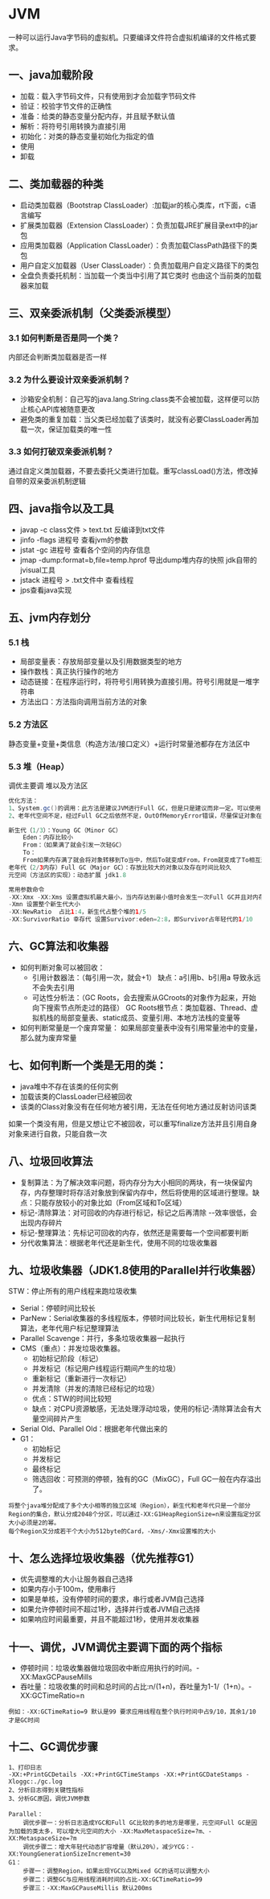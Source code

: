 # JVM
一种可以运行Java字节码的虚拟机。只要编译文件符合虚拟机编译的文件格式要求。

## 一、java加载阶段

- 加载：载入字节码文件，只有使用到才会加载字节码文件
- 验证：校验字节文件的正确性
- 准备：给类的静态变量分配内存，并且赋予默认值
- 解析：将符号引用转换为直接引用
- 初始化：对类的静态变量初始化为指定的值
- 使用
- 卸载

## 二、类加载器的种类

- 启动类加载器（Bootstrap ClassLoader）:加载jar的核心类库，rt下面，c语言编写
- 扩展类加载器（Extension ClassLoader）：负责加载JRE扩展目录ext中的jar包
- 应用类加载器（Application ClassLoader）：负责加载ClassPath路径下的类包
- 用户自定义加载器（User ClassLoader）：负责加载用户自定义路径下的类包
- 全盘负责委托机制：当加载一个类当中引用了其它类时 也由这个当前类的加载器来加载

## 三、双亲委派机制（父类委派模型）

### 3.1 **如何判断是否是同一个类？**

内部还会判断类加载器是否一样

### 3.2 **为什么要设计双亲委派机制？**

- 沙箱安全机制：自己写的java.lang.String.class类不会被加载，这样便可以防止核心API库被随意更改
- 避免类的重复加载：当父类已经加载了该类时，就没有必要ClassLoader再加载一次，保证加载类的唯一性

### 3.3 **如何打破双亲委派机制？**

通过自定义类加载器，不要去委托父类进行加载。重写classLoad()方法，修改掉自带的双亲委派机制逻辑

## 四、java指令以及工具

- javap -c class文件 > text.txt 反编译到txt文件
- jinfo -flags 进程号 查看jvm的参数
- jstat -gc 进程号 查看各个空间的内存信息
- jmap -dump:format=b,file=temp.hprof 导出dump堆内存的快照 jdk自带的 jvisual工具
- jstack 进程号 > .txt文件中 查看线程
- jps查看java实现

## 五、jvm内存划分

### 5.1 栈

- 局部变量表：存放局部变量以及引用数据类型的地方
- 操作数栈：真正执行操作的地方
- 动态链接：在程序运行时，将符号引用转换为直接引用。符号引用就是一堆字符串
- 方法出口：方法指向调用当前方法的对象

### 5.2 方法区

静态变量+变量+类信息（构造方法/接口定义）+运行时常量池都存在方法区中

### 5.3  堆（Heap）

调优主要调 堆以及方法区
```java
优化方法：
1、System.gc()的调用：此方法是建议JVM进行Full GC，但是只是建议而非一定。可以使用-XX:+DisableExplicitGC来禁止RMI调用System.gc
2、老年代空间不足，经过Full GC之后依然不足，OutOfMemoryError错误，尽量保证对象在Minor GC时就被收集

新生代（1/3）：Young GC（Minor GC）
    Eden：内存比较小
    From：（如果满了就会引发一次轻GC）
    To：
    From如果内存满了就会将对象转移到To当中，然后To就变成From，From就变成了To相互进行转换，如果对象在From到To互相转换了15（转换次数可以设置）次 对象就会进入老年代区域（Full GC）
老年代（2/3内存）Full GC（Major GC）：存放比较大的对象以及存在时间比较久
元空间（方法区的实现）：动态扩展 jdk1.8

常用参数命令 
-XX:Xmx -XX:Xms 设置虚拟机最大最小，当内存达到最小值时会发生一次Full GC并且对内存进行扩容
-Xmn 设置整个新生代大小 
-XX:NewRatio  占比1:4，新生代占整个堆的1/5
-XX:SurvivorRatio 幸存代 设置Survivor:eden=2:8，即Survivor占年轻代的1/10
```

## 六、GC算法和收集器

- 如何判断对象可以被回收：
    - 引用计数器法：（每引用一次，就会+1）
        缺点：a引用b、b引用a 导致永远不会失去引用
    - 可达性分析法：（GC Roots，会去搜索从GCroots的对象作为起来，开始向下搜索节点所走过的路径）
        GC Roots根节点：类加载器、Thread、虚拟机栈的局部变量表、static成员、变量引用、本地方法栈的变量等
- 如何判断常量是一个废弃常量：
    如果局部变量表中没有引用常量池中的变量，那么就为废弃常量

## 七、如何判断一个类是无用的类：

- java堆中不存在该类的任何实例
- 加载该类的ClassLoader已经被回收
- 该类的Class对象没有在任何地方被引用，无法在任何地方通过反射访问该类

如果一个类没有用，但是又想让它不被回收，可以重写finalize方法并且引用自身对象来进行自救，只能自救一次

## 八、垃圾回收算法

- 复制算法：为了解决效率问题，将内存分为大小相同的两块，有一块保留内存，内存整理时将存活对象放到保留内存中，然后将使用的区域进行整理。缺点：只能存放较小的对象比如（From区域和To区域）
- 标记-清除算法：对可回收的内存进行标记，标记之后再清除 --效率很低，会出现内存碎片
- 标记-整理算法：先标记可回收的内存，依然还是需要每一个空间都要判断
- 分代收集算法：根据老年代还是新生代，使用不同的垃圾收集器

## 九、垃圾收集器（JDK1.8使用的Parallel并行收集器）

STW：停止所有的用户线程来跑垃圾收集

- Serial：停顿时间比较长
- ParNew：Serial收集器的多线程版本，停顿时间比较长，新生代用标记复制算法，老年代用户标记整理算法
- Parallel Scavenge：并行，多条垃圾收集器一起执行
- CMS（重点）：并发垃圾收集器。
    - 初始标记阶段（标记）
    - 并发标记（标记用户线程运行期间产生的垃圾）
    - 重新标记（重新进行一次标记）
    - 并发清除（并发的清除已经标记的垃圾）
    - 优点：STW的时间比较短
    - 缺点：对CPU资源敏感，无法处理浮动垃圾，使用的标记-清除算法会有大量空间碎片产生
- Serial Old、Parallel Old：根据老年代做出来的
- G1：
    - 初始标记
    - 并发标记
    - 最终标记
    - 筛选回收：可预测的停顿，独有的GC（MixGC），Full GC一般在内存溢出了。
```
将整个java堆分配成了多个大小相等的独立区域（Region），新生代和老年代只是一个部分Region的集合，默认分成2048个分区，可以通过-XX:G1HeapRegionSize=n来设置指定分区大小必须是2的幂。
每个Region又分成若干个大小为512byte的Card，-Xms/-Xmx设置堆的大小
```

## 十、怎么选择垃圾收集器（优先推荐G1）

- 优先调整堆的大小让服务器自己选择
- 如果内存小于100m，使用串行
- 如果是单核，没有停顿时间的要求，串行或者JVM自己选择
- 如果允许停顿时间不超过1秒，选择并行或者JVM自己选择
- 如果响应时间最重要，并且不能超过1秒，使用并发收集器

## 十一、调优，JVM调优主要调下面的两个指标

- 停顿时间：垃圾收集器做垃圾回收中断应用执行的时间。-XX:MaxGCPauseMills
- 吞吐量：垃圾收集的时间和总时间的占比:n/(1+n)，吞吐量为1-1/（1+n）。-XX:GCTimeRatio=n
```
例如：-XX:GCTimeRatio=9 默认是99 要求应用线程在整个执行时间中占9/10，其余1/10才是GC时间
```
## 十二、GC调优步骤

```
1、打印日志
-XX:+PrintGCDetails -XX:+PrintGCTimeStamps -XX:+PrintGCDateStamps -Xloggc:./gc.log
2、分析日志得到关键性指标
3、分析GC原因，调优JVM参数

Parallel：
    调优步骤一：分析日志造成YGC和Full GC比较的多的地方是哪里，元空间Full GC是因为加载的类太多，可以增大元空间的大小 -XX:MaxMetaspaceSize=?m、-XX:MetaspaceSize=?m
    调优步骤二：增大年轻代动态扩容增量（默认20%），减少YCG：-XX:YoungGenerationSizeIncrement=30
G1：
    步骤一：调整Region，如果出现YGC以及Mixed GC的话可以调整大小
    步骤二：调整GC与应用线程消耗时间的占比-XX:GCTimeRatio=99
    步骤三：-XX:MaxGCPauseMillis 默认200ms
```